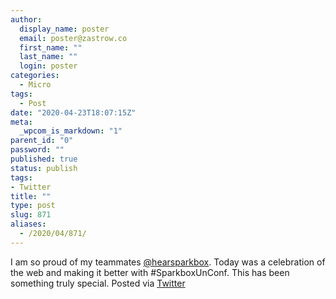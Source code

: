 ```yaml
---
author:
  display_name: poster
  email: poster@zastrow.co
  first_name: ""
  last_name: ""
  login: poster
categories:
  - Micro
tags:
  - Post
date: "2020-04-23T18:07:15Z"
meta:
  _wpcom_is_markdown: "1"
parent_id: "0"
password: ""
published: true
status: publish
tags:
- Twitter
title: ""
type: post
slug: 871
aliases:
  - /2020/04/871/
---
```

<p>I am so proud of my teammates <a href="https://micro.blog/hearsparkbox">@hearsparkbox</a>. Today was a celebration of the web and making it better with &#35;SparkboxUnConf. This has been something truly special. Posted via <a href="http://twitter.com/zastrow/status/1253433183292407822">Twitter</a></p>
